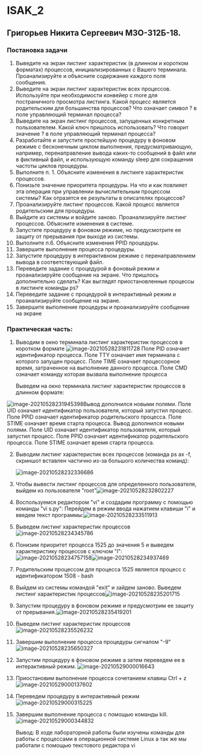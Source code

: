 # ISAK_2

## Григорьев Никита Сергеевич М3О-312Б-18.

### Постановка задачи

1. Выведите на экран листинг характеристик (в длинном и коротком форматах) процессов, инициализированных с Вашего терминала. Проанализируйте и объясните содержание каждого поля сообщения.
2. Выведите на экран листинг характеристик всех процессов. Используйте при необходимости конвейер с more для постраничного просмотра листинга. Какой процесс является родительским для большинства процессов? Что означает символ ? в поле управляющий терминал процесса?
3. Выведите на экран листинг процессов, запущенных конкретным пользователем. Какой ключ пришлось использовать? Что говорит значение ? в поле управляющий терминал процесса?
4. Разработайте и запустите простейшую процедуру в фоновом режиме с бесконечным циклом выполнения, предусматривающую, например, перенаправление вывода каких-то сообщений в файл или в фиктивный файл, и использующую команду sleep для сокращения частоты циклов процедуры.
5. Выполните п. 1. Объясните изменения в листинге характеристик процессов.
6. Понизьте значение приоритета процедуры. На что и как повлияет эта операция при управлении вычислительным процессом системы? Как отразятся ее результаты в описателях процессов?
7. Проанализируйте листинг процессов. Какой процесс является родительским для процедуры.
8. Выйдите из системы и войдите заново. Проанализируйте листинг процессов. Объясните изменения в системе.
9. Запустите процедуру в фоновом режиме, но предусмотрите ее защиту от прерывания при выходе из системы.
10. Выполните п.6. Объясните изменения PPID процедуры.
11. Завершите выполнение процесса процедуры.
12. Запустите процедуру в интерактивном режиме с перенаправлением вывода в соответствующий файл.
13. Переведите задание с процедурой в фоновый режим и проанализируйте сообщение на экране. Что пришлось дополнительно сделать? Как выглядят приостановленные процессы в листинге команды ps?
14. Переведите задание с процедурой в интерактивный режим и проанализируйте сообщение на экране.
15. Завершите выполнение процедуры и проанализируйте сообщение на экране

### Практическая часть:

1. Выводим в окно терминала листинг характеристик процессов в коротком формате ![image-20210528231811728](https://user-images.githubusercontent.com/55539754/120043054-ef803300-c013-11eb-8076-43b164252670.png)
Поле PID означает идентификатор процесса. Поле TTY означает имя терминала с которого запущен процесс. Поле TIME означает процессорное время, затраченное на выполнение данного процесса. Поле CMD означает команду которая вызвала выполнение процесса

   Выведем на окно терминала листинг характеристик процессов в длинном формате:

![image-20210528231945398](https://user-images.githubusercontent.com/55539754/120043067-f60eaa80-c013-11eb-9777-05bdce26a41a.png)Вывод дополнился новыми полями. Поле UID означает идентификатор пользователя, который запустил процесс. Поле PPID означает идентификатор родительского процесса. Поле STIME означает время старта процесса. Вывод дополнился новыми полями. Поле UID означает идентификатор пользователя, который запустил процесс. Поле PPID означает идентификатор родительского процесса. Поле STIME означает время старта процесса.

2. Выводим листинг характеристик всех процессов (команда ps ax -f, скриншот вставлен частично из-за большого количества команд):

   ![image-20210528232336686](C:\Users\Никита\AppData\Roaming\Typora\typora-user-images\image-20210528232336686.png)

3. Чтобы вывести листинг процессов для определенного пользователя, выйдем из пользователя "root"![image-20210528232802227](C:\Users\Никита\AppData\Roaming\Typora\typora-user-images\image-20210528232802227.png)

4. Воспользуемся редактором "vi" и создадим программу с помощью команды "vi s.py": Перейдем в режим ввода нажатием клавиши "i" и введем текст программы:![image-20210528233511913](C:\Users\Никита\AppData\Roaming\Typora\typora-user-images\image-20210528233511913.png)

5. Выведем листинг характеристик процессов![image-20210528234345786](C:\Users\Никита\AppData\Roaming\Typora\typora-user-images\image-20210528234345786.png)

6. Понизим приоритет процесса 1525 до значения 5 и выведем характеристику процессов с ключом "l":![image-20210528234757158](C:\Users\Никита\AppData\Roaming\Typora\typora-user-images\image-20210528234757158.png)![image-20210528234937469](C:\Users\Никита\AppData\Roaming\Typora\typora-user-images\image-20210528234937469.png) 

7. Родительским процессом для процесса 1525 является процесс с идентификатором 1508 - bash

8. Выйдем из системы командой "exit" и зайдем заново. Выведем листинг характеристик процессов![image-20210528235201715](C:\Users\Никита\AppData\Roaming\Typora\typora-user-images\image-20210528235201715.png)

9. Запустим процедуру в фоновом режиме и предусмотрим ее защиту от прерывания.![image-20210528235419201](C:\Users\Никита\AppData\Roaming\Typora\typora-user-images\image-20210528235419201.png)

10. Выведем листинг характеристик процессов![image-20210528235526232](C:\Users\Никита\AppData\Roaming\Typora\typora-user-images\image-20210528235526232.png)

11. Завершим выполнение процесса процедуры сигналом "-9"![image-20210528235650327](C:\Users\Никита\AppData\Roaming\Typora\typora-user-images\image-20210528235650327.png)

12. Запустим процедуру в фоновом режиме а затем переведем ее в интерактивный режим. ![image-20210529000016643](C:\Users\Никита\AppData\Roaming\Typora\typora-user-images\image-20210529000016643.png)

13. Приостановим выполнение процесса сочетанием клавиш Ctrl + z![image-20210529000137602](C:\Users\Никита\AppData\Roaming\Typora\typora-user-images\image-20210529000137602.png)

14. Переведем процедуру в интерактивный режим![image-20210529000315225](C:\Users\Никита\AppData\Roaming\Typora\typora-user-images\image-20210529000315225.png)

15. Завершим выполнение процесса с помощью команды kill.![image-20210529000344832](C:\Users\Никита\AppData\Roaming\Typora\typora-user-images\image-20210529000344832.png)

    Вывод: В ходе лабораторной работы были изучены команды для работы с процессами в операционной системе Linux а так же мы работали с помощью текстового редактора vi
